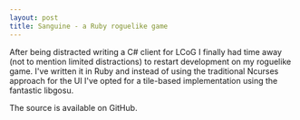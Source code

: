 ```yaml
---
layout: post
title: Sanguine - a Ruby roguelike game
---
```


After being distracted writing a C# client for LCoG I finally had time away (not to mention limited distractions) to restart development on my roguelike game. I've written it in Ruby and instead of using the traditional Ncurses approach for the UI I've opted for a tile-based implementation using the fantastic libgosu.

The source is available on GitHub.